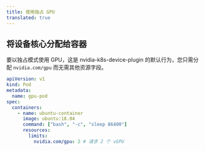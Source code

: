 ```yaml
---
title: 使用独占 GPU
translated: true
---
```


## 将设备核心分配给容器

要以独占模式使用 GPU，这是 nvidia-k8s-device-plugin 的默认行为，您只需分配 `nvidia.com/gpu` 而无需其他资源字段。

```yaml
apiVersion: v1
kind: Pod
metadata:
  name: gpu-pod
spec:
  containers:
    - name: ubuntu-container
      image: ubuntu:18.04
      command: ["bash", "-c", "sleep 86400"]
      resources:
        limits:
          nvidia.com/gpu: 2 # 请求 2 个 vGPU
```
